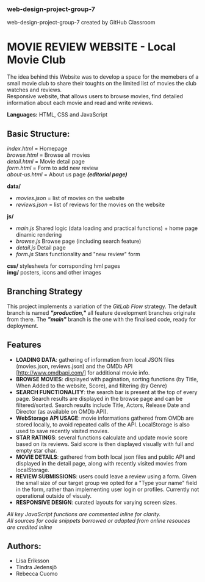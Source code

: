 ### web-design-project-group-7

web-design-project-group-7 created by GitHub Classroom

# MOVIE REVIEW WEBSITE - Local Movie Club

The idea behind this Website was to develop a space for the memebers of a small movie club to share their toughts on the limited list of movies the club watches and reviews.  
Responsive website, that allows users to browse movies, find detailed information about each movie and read and write reviews.

**Languages:** HTML, CSS and JavaScript

## Basic Structure:

_index.html_ = Homepage  
_browse.html_ = Browse all movies  
_detail.html_ = Movie detail page  
_form.html_ = Form to add new review  
_about-us.html_ = About us page **_(editorial page)_**

**data/**

- _movies.json_ = list of movies on the website
- _reviews.json_ = list of reviews for the movies on the website

**js/**

- _main.js_ Shared logic (data loading and practical functions) + home page dinamic rendering
- _browse.js_ Browse page (including search feature)
- _detail.js_ Detail page
- _form.js_ Stars functionality and "new review" form

**css/** stylesheets for corrsponding hml pages  
**img/** posters, icons and other images

## Branching Strategy

This project implements a variation of the _GitLab Flow_ strategy. The default branch is named **_"production,"_** all feature development branches originate from there. The **_"main"_** branch is the one with the finalised code, ready for deployment.

## Features

- **LOADING DATA**: gathering of information from local JSON files (movies.json, reviews.json) and the OMDb API [http://www.omdbapi.com/] for additional movie info.
- **BROWSE MOVIES**: displayed with pagination, sorting functions (by Title, When Added to the website, Score), and filtering (by Genre)
- **SEARCH FUNCTIONALITY**: the search bar is present at the top of every page. Search results are displayed in the browse page and can be filtered/sorted. Search results include Title, Actors, Release Date and Director (as available on OMDb API).
- **WebStorage API USAGE**: movie informations gathered from OMDb are stored locally, to avoid repeated calls of the API. LocalStorage is also used to save recently visited movies.
- **STAR RATINGS**: several functions calculate and update movie score based on its reviews. Said score is then displayed visually with full and empty star char.
- **MOVIE DETAILS**: gathered from both local json files and public API and displayed in the detail page, along with recently visited movies from localStorage.
- **REVIEW SUBMISSIONS**: users could leave a review using a form. Given the small size of our target group we opted for a "Type your name" field in the form, rather than implementing user login or profiles. Currently not operational outside of visualy.
- **RESPONSIVE DESIGN**: curated layouts for varying screen sizes.

_All key JavaScript functions are commented inline for clarity._  
_All sources for code snippets borrowed or adapted from online resouces are credited inline_

## Authors:

- Lisa Eriksson
- Tindra Jedensjö
- Rebecca Cuomo
